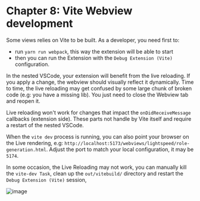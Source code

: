 # Chapter 8: Vite Webview development

Some views relies on Vite to be built. As a developer, you need first to:

- run `yarn run webpack`, this way the extension will be able to start
- then you can run the Extension with the `Debug Extension (Vite)`
  configuration.

In the nested VSCode, your extension will benefit from the live reloading. If
you apply a change, the webview should visually reflect it dynamically. Time to
time, the live reloading may get confused by some large chunk of broken code
(e.g: you have a missing lib). You just need to close the Webview tab and reopen
it.

Live reloading won't work for changes that impact the `onDidReceiveMessage`
callbacks (extension side). These parts not handle by Vite itself and require a
restart of the nested VSCode.

When the `vite dev` process is running, you can also point your browser on the Live
rendering, e.g: `http://localhost:5173/webviews/lightspeed/role-generation.html`. Adjust the
port to match your local configuration, it may be `5174`.

In some occasion, the Live Reloading may not work, you can manually kill the `vite-dev Task`,
clean up the `out/vitebuild/` directory and restart the `Debug Extension (Vite)` session,

![image](https://github.com/user-attachments/assets/09340362-622d-42bc-9e90-2d4e3451d12d)
